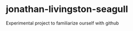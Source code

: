jonathan-livingston-seagull
===========================

Experimental  project to familiarize ourself with github